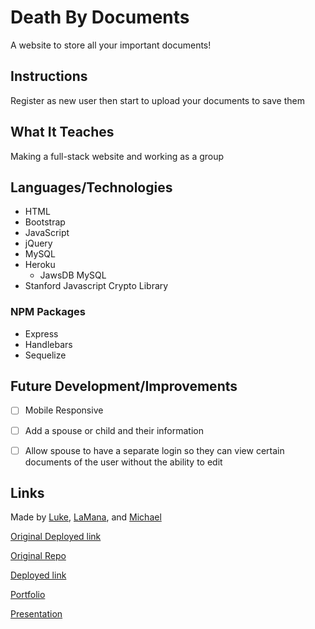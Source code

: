 # Death By Documents
A website to store all your important documents!

## Instructions
Register as new user then start to upload your documents to save them

## What It Teaches
Making a full-stack website and working as a group

## Languages/Technologies 
* HTML
* Bootstrap
* JavaScript
* jQuery
* MySQL
* Heroku
  * JawsDB MySQL
* Stanford Javascript Crypto Library

### NPM Packages
* Express
* Handlebars
* Sequelize

## Future Development/Improvements
- [ ] Mobile Responsive
- [ ] Add a spouse or child and their information
- [ ] Allow spouse to have a separate login so they can view certain documents of the user without the ability to edit


## Links
Made by [Luke](https://github.com/LMBoyle), [LaMana](https://github.com/lamanaml), and [Michael](https://github.com/nightslife)

[Original Deployed link](https://project2-llmj.herokuapp.com/)

[Original Repo](https://github.com/LMBoyle/project2)

[Deployed link](https://deathbydoc-lmb.herokuapp.com/)

[Portfolio](https://lmboyle.github.io/)

[Presentation](https://docs.google.com/presentation/d/e/2PACX-1vS5a7SNDTG42BTLpl3OPuyDWFO3RRZNlAqLUvID-WTwufSTsYLBGRKVBHEqvHUT0kiGx6Me5Lem9W7Q/pub?start=false&loop=false&delayms=3000)
